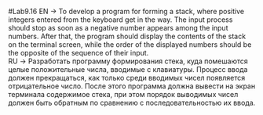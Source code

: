#Lab9.16
EN -> To develop a program for forming a stack, where positive integers entered from the keyboard get in the way. The input process should stop as soon as a negative number appears among the input numbers. After that, the program should display the contents of the stack on the terminal screen, while the order of the displayed numbers should be the opposite of the sequence of their input.                    
RU -> Разработать программу формирования стека, куда помешаются целые положительные числа, вводимые с клавиатуры. Процесс ввода должен прекращаться, как только среди вводимых чисел появляется отрицательное число. После этого программа должна вывести на экран терминала содержимое стека, при этом порядок выводимых чисел должен быть обратным по сравнению с последовательностью их ввода.
